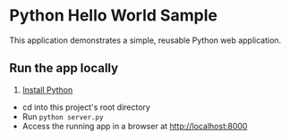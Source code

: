# Python Hello World Sample

This application demonstrates a simple, reusable Python web application.

## Run the app locally

1. [Install Python][]
+ cd into this project's root directory
+ Run `python server.py`
+ Access the running app in a browser at <http://localhost:8000>

[Install Python]: https://www.python.org/downloads/
